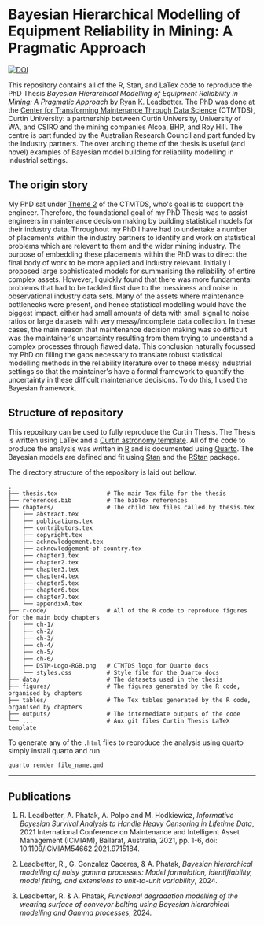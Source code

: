 # Bayesian Hierarchical Modelling of Equipment Reliability in Mining: A Pragmatic Approach
[![DOI](https://zenodo.org/badge/700655466.svg)](https://doi.org/10.5281/zenodo.14920684)

This repository contains all of the R, Stan, and LaTex code to reproduce the PhD Thesis *Bayesian Hierarchical Modelling of Equipment Reliability in Mining: A Pragmatic Approach* by Ryan K. Leadbetter. The PhD was done at the [Center for Transforming Maintenance Through Data Science](https://www.maintenance.org.au/display/PUBLIC) (CTMTDS), Curtin University: a partnership between Curtin University, University of WA, and CSIRO and the mining companies Alcoa, BHP, and Roy Hill. The centre is part funded by the Australian Research Council and part funded by the industry partners. The over arching theme of the thesis is useful (and novel) examples of Bayesian model building for reliability modelling in industrial settings.

## The origin story

My PhD sat under [Theme 2](https://www.maintenance.org.au/display/PUBLIC/Theme+2%3A+Support+the+Engineer#) of the CTMTDS, who's goal is to support the engineer. Therefore, the foundational goal of my PhD Thesis was to assist engineers in maintenance decision making by building statistical models for their industry data. Throughout my PhD I have had to undertake a number of placements within the industry partners to identify and work on statistical problems which are relevant to them and the wider mining industry. The purpose of embedding these placements within the PhD was to direct the final body of work to be more applied and industry relevant. Initially I proposed large sophisticated models for summarising the reliability of entire complex assets. However, I quickly found that there was more fundamental problems that had to be tackled first due to the messiness and noise in observational industry data sets. Many of the assets where maintenance bottlenecks were present, and hence statistical modelling would have the biggest impact, either had small amounts of data with small signal to noise ratios or large datasets with very messy/incomplete data collection. In these cases, the main reason that maintenance decision making was so difficult was the maintainer's uncertainty resulting from them trying to understand a complex processes through flawed data. This conclusion naturally focussed my PhD on filling the gaps necessary to translate robust statistical modelling methods in the reliability literature over to these messy industrial settings so that the maintainer's have a formal framework to quantify the uncertainty in these difficult maintenance decisions. To do this, I used the Bayesian framework.

## Structure of repository

This repository can be used to fully reproduce the Curtin Thesis. The Thesis is written using LaTex and a [Curtin astronomy template](https://www.overleaf.com/latex/templates/curtin-university-phd-thesis-template-for-astronomy/ggxgtpqnydcx). All of the code to produce the analysis was written in [R](https://www.r-project.org/) and is documented using [Quarto](https://quarto.org/). The Bayesian models are defined and fit using [Stan](https://mc-stan.org/) and the [RStan](https://mc-stan.org/users/interfaces/rstan) package.

The directory structure of the repository is laid out bellow.

    .
    ├── thesis.tex              # The main Tex file for the thesis
    ├── references.bib          # The bibTex references
    ├── chapters/               # The child Tex files called by thesis.tex
    │   ├── abstract.tex
    │   ├── publications.tex
    │   ├── contributors.tex
    │   ├── copyright.tex
    │   ├── acknowledgement.tex
    │   ├── acknowledgement-of-country.tex
    │   ├── chapter1.tex
    │   ├── chapter2.tex
    │   ├── chapter3.tex
    │   ├── chapter4.tex
    │   ├── chapter5.tex
    │   ├── chapter6.tex
    │   ├── chapter7.tex
    │   └── appendixA.tex
    ├── r-code/                 # All of the R code to reproduce figures for the main body chapters
    │   ├── ch-1/
    │   ├── ch-2/
    │   ├── ch-3/
    │   ├── ch-4/
    │   ├── ch-5/
    │   ├── ch-6/
    │   ├── DSTM-Logo-RGB.png   # CTMTDS logo for Quarto docs
    │   └── styles.css          # Style file for the Quarto docs
    ├── data/                   # The datasets used in the thesis
    ├── figures/                # The figures generated by the R code, organised by chapters
    ├── tables/                 # The Tex tables generated by the R code, organised by chapters
    ├── outputs/                # The intermediate outputs of the code
    └── ...                     # Aux git files Curtin Thesis LaTeX template

To generate any of the `.html` files to reproduce the analysis using quarto simply install quarto and run

    quarto render file_name.qmd

----

## Publications

1. R. Leadbetter, A. Phatak, A. Polpo and M. Hodkiewicz, *Informative Bayesian Survival Analysis to Handle Heavy Censoring in Lifetime Data*, 2021 International Conference on Maintenance and Intelligent Asset Management (ICMIAM), Ballarat, Australia, 2021, pp. 1-6, doi: 10.1109/ICMIAM54662.2021.9715184.

2. Leadbetter, R., G. Gonzalez Caceres, \& A. Phatak, *Bayesian hierarchical modelling of noisy gamma processes: Model formulation, identifiability, model fitting, and extensions to unit-to-unit variability*, 2024.

3. Leadbetter, R. \& A. Phatak, *Functional degradation modelling of the wearing surface of conveyor belting using Bayesian hierarchical modelling and Gamma processes*, 2024.
